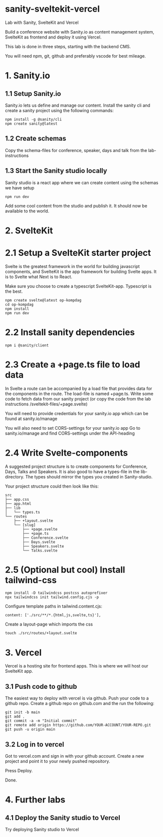 # sanity-sveltekit-vercel

Lab with Sanity, SvelteKit and Vercel

Build a conference website with Sanity.io as content management system, SvelteKit as frontend and deploy it using Vercel.

This lab is done in three steps, starting with the backend CMS.

You will need npm, git, github and preferably vscode for best mileage.

# 1. Sanity.io

## 1.1 Setup Sanity.io

Sanity.io lets us define and manage our content. Install the sanity cli and create a sanity project using the following commands:

```
npm install -g @sanity/cli
npm create sanity@latest
```

## 1.2 Create schemas

Copy the schema-files for conference, speaker, days and talk from the lab-instructions

## 1.3 Start the Sanity studio locally

Sanity studio is a react app where we can create content using the schemas we have setup

```
npm run dev
```

Add some cool content from the studio and publish it. It should now be available to the world.

# 2. SvelteKit

# 2.1 Setup a SvelteKit starter project

Svelte is the greatest framework in the world for building javascript components, and SvelteKit is the app framework for building Svelte apps. It is to Svelte what Next is to React.

Make sure you choose to create a typescript SvelteKit-app. Typescript is the best.

```
npm create svelte@latest op-kompdag
cd op-kompdag
npm install
npm run dev
```

# 2.2 Install sanity dependencies

```
npm i @sanity/client
```

# 2.3 Create a +page.ts file to load data

In Svelte a route can be accompanied by a load file that provides data for the components in the route. The load-file is named +page.ts. Write some code to fetch data from our sanity project (or copy the code from the lab instructions /sveltekit-files/+page.svelte)

You will need to provide credentials for your sanity.io app which can be found at sanity.io/manage

You will also need to set CORS-settings for your sanity.io app
Go to sanity.io/manage and find CORS-settings under the API-heading

# 2.4 Write Svelte-components

A suggested project structure is to create components for Conference, Days, Talks and Speakers. It is also good to have a types-file in the lib-directory. The types should mirror the types you created in Sanity-studio.

Your project structure could then look like this:

```
src
├── app.css
├── app.html
├── lib
│   └── types.ts
└── routes
    ├── +layout.svelte
    └── [slug]
        ├── +page.svelte
        ├── +page.ts
        ├── Conference.svelte
        ├── Days.svelte
        ├── Speakers.svelte
        └── Talks.svelte

```

# 2.5 (Optional but cool) Install tailwind-css

```
npm install -D tailwindcss postcss autoprefixer
npx tailwindcss init tailwind.config.cjs -p
```

Configure template paths in tailwind.content.cjs:

```
content: ['./src/**/*.{html,js,svelte,ts}'],
```

Create a layout-page which imports the css

```
touch ./src/routes/+layout.svelte
```

# 3. Vercel

Vercel is a hosting site for frontend apps. This is where we will host our SvelteKit app.

## 3.1 Push code to github

The easiest way to deploy with vercel is via github. Push your code to a github repo.
Create a github repo on github.com and the run the following:

```
git init -b main
git add .
git commit -a -m "Initial commit"
git remote add origin https://github.com/YOUR-ACCOUNT/YOUR-REPO.git
git push -u origin main
```

## 3.2 Log in to vercel

Got to vercel.com and sign in with your github account. Create a new project and point it to your newly pushed repository.

Press Deploy.

Done.

# 4. Further labs

## 4.1 Deploy the Sanity studio to Vercel

Try deploying Sanity studio to Vercel
